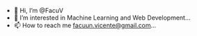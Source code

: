 - 👋 Hi, I’m @FacuV
- 👀 I’m interested in Machine Learning and Web Development...
- 📫 How to reach me facuun.vicente@gmail.com...

<!---
FacuV/FacuV is a ✨ special ✨ repository because its `README.md` (this file) appears on your GitHub profile.
You can click the Preview link to take a look at your changes.
--->
